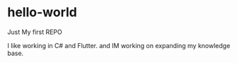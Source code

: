 # hello-world
Just My first REPO

I like working in C# and Flutter. and IM working on expanding my knowledge base.
